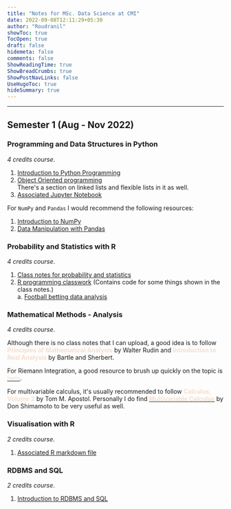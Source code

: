 ```yaml
---
title: "Notes for MSc. Data Science at CMI"
date: 2022-09-08T12:11:29+05:30
author: "Roudranil"
showToc: true
TocOpen: true
draft: false
hidemeta: false
comments: false
ShowReadingTime: true
ShowBreadCrumbs: true
ShowPostNavLinks: false
UseHugoToc: true
hideSummary: true
---
```

---
## Semester 1 (Aug - Nov 2022)

<!-- add this to encapsulate once sem 2 is added
<details>
<summary>Click to expand</summary>
</details> -->

### Programming and Data Structures in Python

*4 credits course*.

<!-- 1. [Introduction to Python Programming](https://github.com/Roudranil/cmi-notes/blob/main/SEM%201/PDSP/notes/notes.pdf)  
2. [Object Oriented programming](https://github.com/Roudranil/cmi-notes/blob/main/SEM%201/PDSP/notes/Object%20oriented%20programing.pdf)
3. [Associated Jupyter Notebook](https://github.com/Roudranil/cmi-notes/blob/main/SEM%201/PDSP/notes/lecture_notes.ipynb) -->
1. [Introduction to Python Programming](/cmi-notes/SEM%201/PDSP/notes/notes.pdf)  
2. [Object Oriented programming](/cmi-notes/SEM%201/PDSP/notes/Object%20oriented%20programing.pdf)  
   There's a section on linked lists and flexible lists in it as well.
3. [Associated Jupyter Notebook](/cmi-notes/SEM%201/PDSP/notes/lecture_notes.ipynb)

For `NumPy` and `Pandas` I would recommend the following resources: 
1. [Introduction to NumPy](https://jakevdp.github.io/PythonDataScienceHandbook/02.00-introduction-to-numpy.html)
2. [Data Manipulation with Pandas](https://jakevdp.github.io/PythonDataScienceHandbook/03.00-introduction-to-pandas.html)


### Probability and Statistics with R

*4 credits course*.

<!-- 1. [Class notes for probability and statistics](https://github.com/Roudranil/cmi-notes/blob/main/SEM%201/PBSR%20%26%20VISU/notes/PBSR_notes.pdf)
2. [R programming classwork](https://github.com/Roudranil/cmi-notes/blob/main/SEM%201/PBSR%20%26%20VISU/PBSR%20classwork/classwork_rmd.Rmd) (R markdown file. Contains code for some things shown in the class notes.)  
    a. [Football betting data analysis](https://github.com/Roudranil/cmi-notes/blob/main/SEM%201/PBSR%20%26%20VISU/PBSR%20classwork/classwork_rmd.Rmd) (R markdown file). -->

1. [Class notes for probability and statistics](/cmi-notes/SEM%201/PBSR%20%26%20VISU/notes/PBSR_notes.pdf)
2. [R programming classwork](/cmi-notes/SEM%201/PBSR%20%26%20VISU/PBSR%20classwork/classwork_rmd.html) (Contains code for some things shown in the class notes.)  
    a. [Football betting data analysis](/cmi-notes/SEM%201/PBSR%20%26%20VISU/PBSR%20classwork/05-09-2022-football-betting-data-analysis.html)

### Mathematical Methods - Analysis

*4 credits course*.  

Although there is no class notes that I can upload, a good idea is to follow <span style="color:#F6DDCC">**Principles of Mathematical Analysis**</span> by Walter Rudin and <span style="color:#F6DDCC">**Introduction to Real Analysis**</span> by Bartle and Sherbert.

For Riemann Integration, a good resource to brush up quickly on the topic is [<span style="color:#F6DDCC">here</span>](https://www.math.ucdavis.edu/~hunter/m125b/ch1.pdf).

For multivariable calculus, it's usually recommended to follow <span style="color:#F6DDCC">**Calculus, Volume 2**</span> by Tom M. Apostol. Personally I do find [<span style="color:#F6DDCC">**Multivariable Calculus**</span>](https://open.umn.edu/opentextbooks/textbooks/780) by Don Shimamoto to be very useful as well.

### Visualisation with R

*2 credits course*.

<!-- 1. [Associated R markdown file](https://github.com/Roudranil/cmi-notes/blob/main/SEM%201/PBSR%20%26%20VISU/visualisation%20classwork/visualisation_rmd.Rmd) -->

1. [Associated R markdown file](/cmi-notes/SEM%201/PBSR%20%26%20VISU/visualisation%20classwork/visualisation_rmd.html)

### RDBMS and SQL

*2 credits course*.

1. [Introduction to RDBMS and SQL](/cmi-notes/SEM%201/RDBMS%20%26%20SQL/notes/notes.pdf)